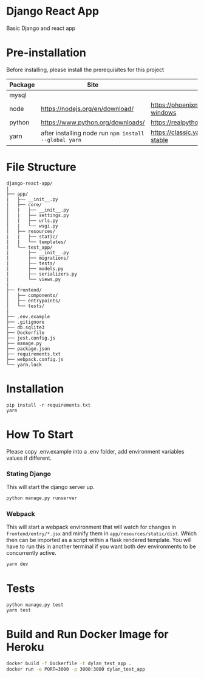 # Django React App
Basic Django and react app

# Pre-installation
Before installing, please install the prerequisites for this project

| Package | Site | Guide |
| ----------- | ----------- | ----------- |
| mysql | | |
| node | https://nodejs.org/en/download/ |  https://phoenixnap.com/kb/install-node-js-npm-on-windows
| python | https://www.python.org/downloads/ | https://realpython.com/installing-python/
| yarn | after installing node run `npm install --global yarn` | https://classic.yarnpkg.com/en/docs/install/#windows-stable

# File Structure
```
django-react-app/
|
├── app/
|   ├── __init__.py
|   ├── core/
│   |   ├── __init__.py
│   |   ├── settings.py
│   |   ├── urls.py
│   |   └── wsgi.py
|   ├── resources/
|   |   ├── static/
|   |   └── templates/
|   └── test_app/
|       ├── __init__.py
|       ├── migrations/
|       ├── tests/
|       ├── models.py
|       ├── serializers.py
|       └── views.py 
|
├── frontend/
│   ├── components/
│   ├── entrypoints/
│   └── tests/
|
├── .env.example
├── .gitignore
├── db.sqlite3
├── Dockerfile
├── jest.config.js
├── manage.py
├── package.json
├── requirements.txt
├── webpack.config.js
└── yarn.lock
```

# Installation
```
pip install -r requirements.txt
yarn
```

# How To Start
Please copy .env.example into a .env folder, add environment variables values if different.

### Stating Django
This will start the django server up.
```bash
python manage.py runserver
```

### Webpack
This will start a webpack environment that will watch for changes in `frontend/entry/*.jsx` and minify them in `app/resources/static/dist`. Which then can be imported as a script within a flask rendered template. You will have to run this in another terminal if you want both dev environments to be concurrently active.
```bash
yarn dev
```

# Tests
```
python manage.py test   
yarn test
```

# Build and Run Docker Image for Heroku
```bash
docker build -f Dockerfile -t dylan_test_app . 
docker run -e PORT=3000 -p 3000:3000 dylan_test_app 
```